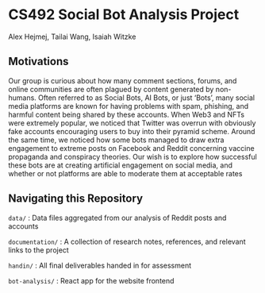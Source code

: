 # CS492 Social Bot Analysis Project

Alex Hejmej, Tailai Wang, Isaiah Witzke

## Motivations

Our group is curious about how many comment sections, forums, and online communities are often plagued by content generated by non-humans. Often referred to as Social Bots, AI Bots, or just ‘Bots’, many social media platforms are known for having problems with spam, phishing, and harmful content being shared by these accounts. When Web3 and NFTs were extremely popular, we noticed that Twitter was overrun with obviously fake accounts encouraging users to buy into their pyramid scheme. Around the same time, we noticed how some bots managed to draw extra engagement to extreme posts on Facebook and Reddit concerning vaccine propaganda and conspiracy theories. Our wish is to explore how successful these bots are at creating artificial engagement on social media, and whether or not platforms are able to moderate them at acceptable rates

## Navigating this Repository

`data/` : Data files aggregated from our analysis of Reddit posts and accounts

`documentation/` : A collection of research notes, references, and relevant links to the project

`handin/` : All final deliverables handed in for assessment

`bot-analysis/` : React app for the website frontend
